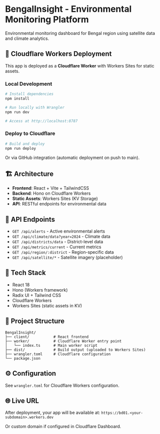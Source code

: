 # BengalInsight - Environmental Monitoring Platform

Environmental monitoring dashboard for Bengal region using satellite data and climate analytics.

## 🚀 Cloudflare Workers Deployment

This app is deployed as a **Cloudflare Worker** with Workers Sites for static assets.

### Local Development

```bash
# Install dependencies
npm install

# Run locally with Wrangler
npm run dev

# Access at http://localhost:8787
```

### Deploy to Cloudflare

```bash
# Build and deploy
npm run deploy
```

Or via GitHub integration (automatic deployment on push to main).

## 🏗️ Architecture

- **Frontend**: React + Vite + TailwindCSS
- **Backend**: Hono on Cloudflare Workers
- **Static Assets**: Workers Sites (KV Storage)
- **API**: RESTful endpoints for environmental data

## 📡 API Endpoints

- `GET /api/alerts` - Active environmental alerts
- `GET /api/climate/data?year=2024` - Climate data
- `GET /api/districts/data` - District-level data
- `GET /api/metrics/current` - Current metrics
- `GET /api/region/:district` - Region-specific data
- `GET /api/satellite/*` - Satellite imagery (placeholder)

## 🔧 Tech Stack

- React 18
- Hono (Workers framework)
- Radix UI + Tailwind CSS
- Cloudflare Workers
- Workers Sites (static assets in KV)

## 📝 Project Structure

```
BengalInsight/
├── client/           # React frontend
├── worker/           # Cloudflare Worker entry point
│   └── index.ts      # Main worker script
├── dist/             # Build output (uploaded to Workers Sites)
├── wrangler.toml     # Cloudflare configuration
└── package.json
```

## ⚙️ Configuration

See `wrangler.toml` for Cloudflare Workers configuration.

## 🌐 Live URL

After deployment, your app will be available at:
`https://bd01.<your-subdomain>.workers.dev`

Or custom domain if configured in Cloudflare Dashboard.
